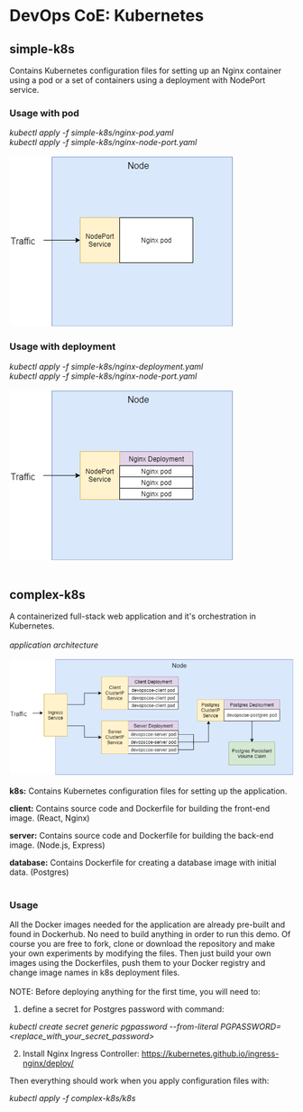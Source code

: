 # DevOps CoE: Kubernetes

## simple-k8s
Contains Kubernetes configuration files for setting up an Nginx container using a pod or a set of containers using a deployment with NodePort service.

### Usage with pod
*kubectl apply -f simple-k8s/nginx-pod.yaml*<br/>
*kubectl apply -f simple-k8s/nginx-node-port.yaml*
<br/>
<br/>
![simple-diagram1](nodeport-pod.png)

### Usage with deployment
*kubectl apply -f simple-k8s/nginx-deployment.yaml*<br/>
*kubectl apply -f simple-k8s/nginx-node-port.yaml*
<br/>
<br/>
![simple-diagram2](nodeport-deployment.png)
<br/><br/>
## complex-k8s
A containerized full-stack web application and it's orchestration in Kubernetes.
<br/><br/>
*application architecture*<br/><br/>
![complex-diagram](complex-diagram.png)
<br/><br/>
__k8s:__
Contains Kubernetes configuration files for setting up the application.

__client:__
Contains source code and Dockerfile for building the front-end image. (React, Nginx)

__server:__
Contains source code and Dockerfile for building the back-end image. (Node.js, Express)

__database:__
Contains Dockerfile for creating a database image with initial data. (Postgres)
<br/><br/>
### Usage
All the Docker images needed for the application are already pre-built and found in Dockerhub. No need to build anything in order to run this demo. Of course you are free to fork, clone or download the repository and make your own experiments by modifying the files. Then just build your own images using the Dockerfiles, push them to your Docker registry and change image names in k8s deployment files.
<br/><br/>
NOTE: Before deploying anything for the first time, you will need to:

1. define a secret for Postgres password with command:

*kubectl create secret generic pgpassword --from-literal PGPASSWORD=<replace_with_your_secret_password>*

2. Install Nginx Ingress Controller: https://kubernetes.github.io/ingress-nginx/deploy/

Then everything should work when you apply configuration files with:

*kubectl apply -f complex-k8s/k8s*
